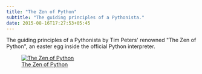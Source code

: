 ```yaml
---
title: "The Zen of Python"
subtitle: "The guiding principles of a Pythonista."
date: 2015-08-16T17:27:53+05:45
---
```


The guiding principles of a Pythonista by Tim Peters' renowned "The Zen of Python", an easter egg inside the official Python interpreter.

<figure>
  <a href="{{ site.url }}/uploads/2015/20150816-the-gen-of-python.png"><img src="{{ site.url }}/uploads/2015/20150816-the-gen-of-python.png" alt="The Zen of Python" title="The Zen of Python"></a>
  <figcaption><a href="http://legacy.python.org/dev/peps/pep-0020/">The Zen of Python</a></figcaption>
</figure>
